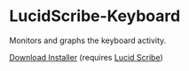 LucidScribe-Keyboard
====================

Monitors and graphs the keyboard activity.

<a href="http://lucidcode.com/category/software/lucid-scribe-plugins/Keyboard/">Download Installer</a> (requires <a href="http://lucidcode.com/LucidScribe/">Lucid Scribe</a>)

